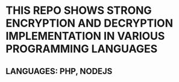 # THIS REPO SHOWS STRONG ENCRYPTION AND DECRYPTION IMPLEMENTATION IN VARIOUS PROGRAMMING LANGUAGES

## LANGUAGES: PHP, NODEJS
